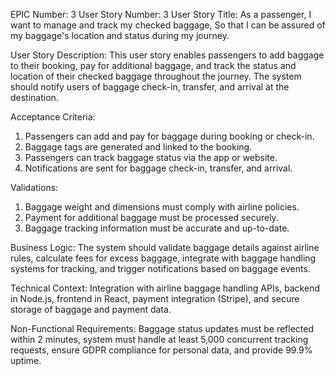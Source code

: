 EPIC Number: 3
User Story Number: 3
User Story Title: As a passenger, I want to manage and track my checked baggage, So that I can be assured of my baggage's location and status during my journey.

User Story Description: This user story enables passengers to add baggage to their booking, pay for additional baggage, and track the status and location of their checked baggage throughout the journey. The system should notify users of baggage check-in, transfer, and arrival at the destination.

Acceptance Criteria:
1. Passengers can add and pay for baggage during booking or check-in.
2. Baggage tags are generated and linked to the booking.
3. Passengers can track baggage status via the app or website.
4. Notifications are sent for baggage check-in, transfer, and arrival.

Validations:
1. Baggage weight and dimensions must comply with airline policies.
2. Payment for additional baggage must be processed securely.
3. Baggage tracking information must be accurate and up-to-date.

Business Logic: The system should validate baggage details against airline rules, calculate fees for excess baggage, integrate with baggage handling systems for tracking, and trigger notifications based on baggage events.

Technical Context: Integration with airline baggage handling APIs, backend in Node.js, frontend in React, payment integration (Stripe), and secure storage of baggage and payment data.

Non-Functional Requirements: Baggage status updates must be reflected within 2 minutes, system must handle at least 5,000 concurrent tracking requests, ensure GDPR compliance for personal data, and provide 99.9% uptime.